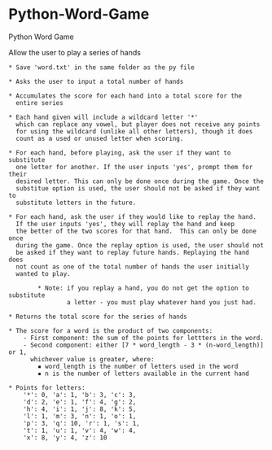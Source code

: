 # Python-Word-Game
 Python Word Game

Allow the user to play a series of hands

    * Save 'word.txt' in the same folder as the py file
    
    * Asks the user to input a total number of hands

    * Accumulates the score for each hand into a total score for the 
      entire series
 
    * Each hand given will include a wildcard letter '*'
      which can replace any vowel, but player does not receive any points 
      for using the wildcard (unlike all other letters), though it does
      count as a used or unused letter when scoring.

    * For each hand, before playing, ask the user if they want to substitute
      one letter for another. If the user inputs 'yes', prompt them for their
      desired letter. This can only be done once during the game. Once the
      substitue option is used, the user should not be asked if they want to
      substitute letters in the future.

    * For each hand, ask the user if they would like to replay the hand.
      If the user inputs 'yes', they will replay the hand and keep 
      the better of the two scores for that hand.  This can only be done once 
      during the game. Once the replay option is used, the user should not
      be asked if they want to replay future hands. Replaying the hand does
      not count as one of the total number of hands the user initially
      wanted to play.

            * Note: if you replay a hand, you do not get the option to substitute
                    a letter - you must play whatever hand you just had.
      
    * Returns the total score for the series of hands

    * The score for a word is the product of two components:
        - First component: the sum of the points for lettters in the word.
        - Second component: either [7 * ​word_length - 3 * (​n-​word_length)] or 1,
          whichever value is greater, where:
            ▪ word_length is the number of letters used in the word
            ▪ n is the number of letters available in the current hand
    
    * Points for letters:
        '*': 0, 'a': 1, 'b': 3, 'c': 3, 
        'd': 2, 'e': 1, 'f': 4, 'g': 2, 
        'h': 4, 'i': 1, 'j': 8, 'k': 5, 
        'l': 1, 'm': 3, 'n': 1, 'o': 1, 
        'p': 3, 'q': 10, 'r': 1, 's': 1, 
        't': 1, 'u': 1, 'v': 4, 'w': 4, 
        'x': 8, 'y': 4, 'z': 10